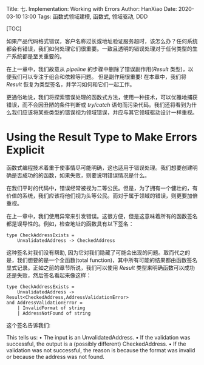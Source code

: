 Title: 七. Implementation: Working with Errors
Author: HanXiao
Date: 2020-03-10 13:00
Tags: 函数式领域建模, 函数式, 领域驱动, DDD

[TOC]

如果产品代码格式错误，客户名称过长或地址验证服务超时，该怎么办？任何系统都会有错误，我们如何处理它们很重要。一致且透明的错误处理对于任何类型的生产系统都是至关重要的。

在上一章中，我们故意从 _pipeline_ 的步骤中删除了错误副作用(_Result_ 类型)，以便我们可以专注于组合和依赖等问题。
但是副作用很重要! 在本章中，我们将 _Result_ 恢复为类型签名，并学习如何和它们一起工作。

更通俗地说，我们将探索错误处理的函数式方法，使用一种技术，可以优雅地捕获错误，而不会因丑陋的条件判断或 _try/catch_ 语句而污染代码。我们还将看到为什么我们应该将某些类型的错误视为领域错误，并应与其它领域驱动设计一样重视。

# Using the Result Type to Make Errors Explicit

函数式编程技术着重于使事情尽可能明确，这也适用于错误处理。我们想要创建明确是否成功的的函数，如果失败，则要说明错误情况是什么。

在我们平时的代码中，错误经常被视为二等公民。但是，为了拥有一个健壮的，有价值的系统，我们应该将他们视为头等公民。而对于属于领域的错误，则更要加倍重视。

在上一章中，我们使用异常来引发错误。这很方便，但是这意味着所有的函数签名都是误导性的。例如，检查地址的函数具有以下签名：

```f#
type CheckAddressExists =
    UnvalidatedAddress -> CheckedAddress
```

这种签名对我们没有帮助, 因为它对我们隐藏了可能会出现的问题。取而代之的是，我们想要的是一个全函数(total function)，其中所有可能的结果都由函数签名显式记录。正如之前的章节所说，我们可以使用 _Result_ 类型来明确函数可以成功还是失败，然后签名看起来像这样：

```f#
type CheckAddressExists =
    UnvalidatedAddress -> Result<CheckedAddress,AddressValidationError>
and AddressValidationError =
    | InvalidFormat of string
    | AddressNotFound of string
```

这个签名告诉我们:

This tells us:
• The input is an UnvalidatedAddress.
• If the validation was successful, the output is a (possibly different)
CheckedAddress.
• If the validation was not successful, the reason is because the format was
invalid or because the address was not found.
